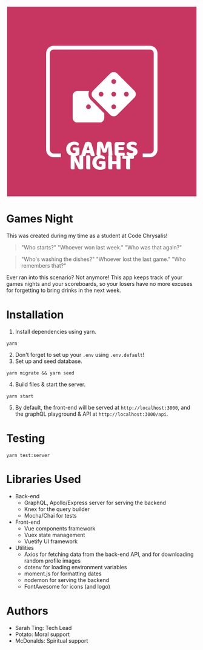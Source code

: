 <p align="center">
  <img src="https://raw.githubusercontent.com/sarahjting/games-night/master/public/img/games-night-logo.jpg">
</p>

# Games Night

This was created during my time as a student at Code Chrysalis!

> "Who starts?"
> "Whoever won last week."
> "Who was that again?"

> "Who's washing the dishes?"
> "Whoever lost the last game."
> "Who remembers that?"

Ever ran into this scenario? Not anymore! This app keeps track of your games nights and your scoreboards, so your losers have no more excuses for forgetting to bring drinks in the next week.

# Installation

1. Install dependencies using yarn.

```
yarn
```

2. Don't forget to set up your `.env` using `.env.default`!
3. Set up and seed database.

```
yarn migrate && yarn seed
```

4. Build files & start the server.

```
yarn start
```

5. By default, the front-end will be served at `http://localhost:3000`, and the graphQL playground & API at `http://localhost:3000/api`.

# Testing

```
yarn test:server
```

# Libraries Used

- Back-end
  - GraphQL, Apollo/Express server for serving the backend
  - Knex for the query builder
  - Mocha/Chai for tests
- Front-end
  - Vue components framework
  - Vuex state management
  - Vuetify UI framework
- Utilities
  - Axios for fetching data from the back-end API, and for downloading random profile images
  - dotenv for loading environment variables
  - moment.js for formatting dates
  - nodemon for serving the backend
  - FontAwesome for icons (and logo)

# Authors

- Sarah Ting: Tech Lead
- Potato: Moral support
- McDonalds: Spiritual support

